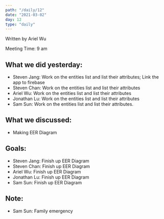 ```yaml
---
path: "/daily/12"
date: "2021-03-02"
day: 12
type: "daily"
---
```


<!-- Output copied to clipboard! -->


Written by Ariel Wu

Meeting Time: 9 am


## What we did yesterday:



*   Steven Jang: Work on the entities list and list their attributes; Link the app to firebase
*   Steven Chan: Work on the entities list and list their attributes
*   Ariel Wu: Work on the entities list and list their attributes
*   Jonathan Lu: Work on the entities list and list their attributes
*   Sam Sun: Work on the entities list and list their attributes.


## What we discussed:



*   Making EER Diagram


## Goals:



*   Steven Jang: Finish up EER Diagram
*   Steven Chan: Finish up EER Diagram
*   Ariel Wu: Finish up EER Diagram
*   Jonathan Lu: Finish up EER Diagram
*   Sam Sun: Finish up EER Diagram


## Note:



*   Sam Sun: Family emergency